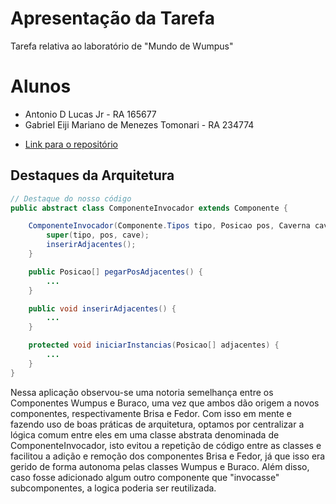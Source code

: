 # Apresentação da Tarefa

Tarefa relativa ao laboratório de "Mundo de Wumpus"

# Alunos
* Antonio D Lucas Jr - RA 165677
* Gabriel Eiji Mariano de Menezes Tomonari - RA 234774

- [Link para o repositório](https://github.com/GabrielTomonari/DPOO)

## Destaques da Arquitetura

```java
// Destaque do nosso código
public abstract class ComponenteInvocador extends Componente {

    ComponenteInvocador(Componente.Tipos tipo, Posicao pos, Caverna cave) {
        super(tipo, pos, cave);
        inserirAdjacentes();
    }

    public Posicao[] pegarPosAdjacentes() {
        ...
    }

    public void inserirAdjacentes() {
        ...
    }

    protected void iniciarInstancias(Posicao[] adjacentes) {
        ...
    }
}

```

Nessa aplicação observou-se uma notoria semelhança entre os Componentes Wumpus e Buraco, uma vez que ambos dão origem a novos componentes, respectivamente Brisa e Fedor. Com isso em mente e fazendo uso de boas práticas de arquitetura, optamos por centralizar a lógica comum entre eles em uma classe abstrata denominada de ComponenteInvocador, isto evitou a repetição de código entre as classes e facilitou a adição e remoção dos componentes Brisa e Fedor, já que isso era gerido de forma autonoma pelas classes Wumpus e Buraco. Além disso, caso fosse adicionado algum outro componente que "invocasse" subcomponentes, a logica poderia ser reutilizada.
